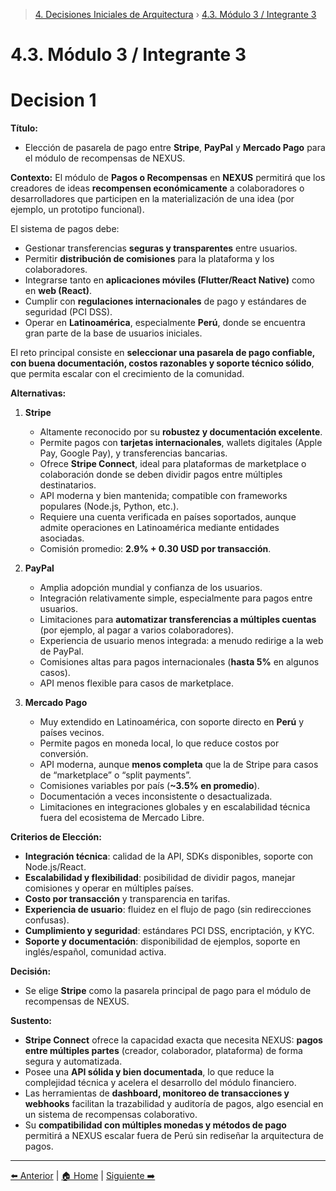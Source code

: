 > [4. Decisiones Iniciales de Arquitectura](../4.md) › [4.3. Módulo 3 / Integrante 3](4.3.md)

# 4.3. Módulo 3 / Integrante 3

# Decision 1

**Título:**

* Elección de pasarela de pago entre **Stripe**, **PayPal** y **Mercado Pago** para el módulo de recompensas de NEXUS.

**Contexto:**
El módulo de **Pagos o Recompensas** en **NEXUS** permitirá que los creadores de ideas **recompensen económicamente** a colaboradores o desarrolladores que participen en la materialización de una idea (por ejemplo, un prototipo funcional).

El sistema de pagos debe:

* Gestionar transferencias **seguras y transparentes** entre usuarios.
* Permitir **distribución de comisiones** para la plataforma y los colaboradores.
* Integrarse tanto en **aplicaciones móviles (Flutter/React Native)** como en **web (React)**.
* Cumplir con **regulaciones internacionales** de pago y estándares de seguridad (PCI DSS).
* Operar en **Latinoamérica**, especialmente **Perú**, donde se encuentra gran parte de la base de usuarios iniciales.

El reto principal consiste en **seleccionar una pasarela de pago confiable, con buena documentación, costos razonables y soporte técnico sólido**, que permita escalar con el crecimiento de la comunidad.

**Alternativas:**

1. **Stripe**

   * Altamente reconocido por su **robustez y documentación excelente**.
   * Permite pagos con **tarjetas internacionales**, wallets digitales (Apple Pay, Google Pay), y transferencias bancarias.
   * Ofrece **Stripe Connect**, ideal para plataformas de marketplace o colaboración donde se deben dividir pagos entre múltiples destinatarios.
   * API moderna y bien mantenida; compatible con frameworks populares (Node.js, Python, etc.).
   * Requiere una cuenta verificada en países soportados, aunque admite operaciones en Latinoamérica mediante entidades asociadas.
   * Comisión promedio: **2.9% + 0.30 USD por transacción**.

2. **PayPal**

   * Amplia adopción mundial y confianza de los usuarios.
   * Integración relativamente simple, especialmente para pagos entre usuarios.
   * Limitaciones para **automatizar transferencias a múltiples cuentas** (por ejemplo, al pagar a varios colaboradores).
   * Experiencia de usuario menos integrada: a menudo redirige a la web de PayPal.
   * Comisiones altas para pagos internacionales (**hasta 5%** en algunos casos).
   * API menos flexible para casos de marketplace.

3. **Mercado Pago**

   * Muy extendido en Latinoamérica, con soporte directo en **Perú** y países vecinos.
   * Permite pagos en moneda local, lo que reduce costos por conversión.
   * API moderna, aunque **menos completa** que la de Stripe para casos de “marketplace” o “split payments”.
   * Comisiones variables por país (**~3.5% en promedio**).
   * Documentación a veces inconsistente o desactualizada.
   * Limitaciones en integraciones globales y en escalabilidad técnica fuera del ecosistema de Mercado Libre.

**Criterios de Elección:**

* **Integración técnica**: calidad de la API, SDKs disponibles, soporte con Node.js/React.
* **Escalabilidad y flexibilidad**: posibilidad de dividir pagos, manejar comisiones y operar en múltiples países.
* **Costo por transacción** y transparencia en tarifas.
* **Experiencia de usuario**: fluidez en el flujo de pago (sin redirecciones confusas).
* **Cumplimiento y seguridad**: estándares PCI DSS, encriptación, y KYC.
* **Soporte y documentación**: disponibilidad de ejemplos, soporte en inglés/español, comunidad activa.

**Decisión:**

* Se elige **Stripe** como la pasarela principal de pago para el módulo de recompensas de NEXUS.

**Sustento:**

* **Stripe Connect** ofrece la capacidad exacta que necesita NEXUS: **pagos entre múltiples partes** (creador, colaborador, plataforma) de forma segura y automatizada.
* Posee una **API sólida y bien documentada**, lo que reduce la complejidad técnica y acelera el desarrollo del módulo financiero.
* Las herramientas de **dashboard, monitoreo de transacciones y webhooks** facilitan la trazabilidad y auditoría de pagos, algo esencial en un sistema de recompensas colaborativo.
* Su **compatibilidad con múltiples monedas y métodos de pago** permitirá a NEXUS escalar fuera de Perú sin rediseñar la arquitectura de pagos.

---

[⬅️ Anterior](../4.2/4.2.md) | [🏠 Home](../../README.md) | [Siguiente ➡️](../4.4/4.4.md)


